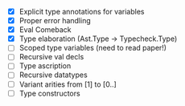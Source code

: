 - [x] Explicit type annotations for variables
- [x] Proper error handling
- [x] Eval Comeback
- [x] Type elaboration (Ast.Type -> Typecheck.Type)
- [ ] Scoped type variables (need to read paper!)
- [ ] Recursive val decls
- [ ] Type ascription
- [ ] Recursive datatypes
- [ ] Variant arities from [1] to [0..]
- [ ] Type constructors

